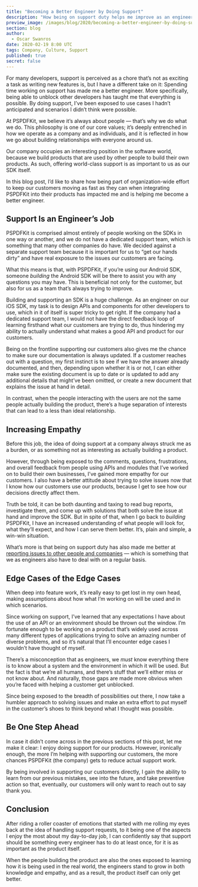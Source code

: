 ```yaml
---
title: "Becoming a Better Engineer by Doing Support"
description: "How being on support duty helps me improve as an engineer, and why I think everyone should try it."
preview_image: /images/blog/2020/becoming-a-better-engineer-by-doing-support/article-header.png
section: blog
author:
  - Oscar Swanros
date: 2020-02-19 8:00 UTC
tags: Company, Culture, Support
published: true
secret: false
---
```


For many developers, support is perceived as a chore that’s not as exciting a task as writing new features is, but I have a different take on it: Spending time working on support has made me a better engineer. More specifically, being able to unblock other developers has taught me that everything is possible. By doing support, I’ve been exposed to use cases I hadn’t anticipated and scenarios I didn’t think were possible.

At PSPDFKit, we believe it’s always about people — that’s why we do what we do. This philosophy is one of our core values; it’s deeply entrenched in how we operate as a company and as individuals, and it is reflected in how we go about building relationships with everyone around us.

Our company occupies an interesting position in the software world, because we build products that are used by other people to build their own products. As such, offering world-class support is as important to us as our SDK itself.

In this blog post, I’d like to share how being part of organization-wide effort to keep our customers moving as fast as they can when integrating PSPDFKit into their products has impacted me and is helping me become a better engineer.

## Support Is an Engineer’s Job

PSPDFKit is comprised almost entirely of people working on the SDKs in one way or another, and we do not have a dedicated support team, which is something that many other companies do have. We decided against a separate support team because it is important for us to “get our hands dirty” and have real exposure to the issues our customers are facing.

What this means is that, with PSPDFKit, if you’re using our Android SDK, someone _building_ the Android SDK will be there to assist you with any questions you may have. This is beneficial not only for the customer, but also for us as a team that’s always trying to improve.

Building and supporting an SDK is a huge challenge. As an engineer on our iOS SDK, my task is to design APIs and components for other developers to use, which in it of itself is super tricky to get right. If the company had a dedicated support team, I would not have the direct feedback loop of learning firsthand what our customers are trying to do, thus hindering my ability to actually understand what makes a good API and product for our customers.

Being on the frontline supporting our customers also gives me the chance to make sure our documentation is always updated. If a customer reaches out with a question, my first instinct is to see if we have the answer already documented, and then, depending upon whether it is or not, I can either make sure the existing document is up to date or is updated to add any additional details that might’ve been omitted, or create a new document that explains the issue at hand in detail.

In contrast, when the people interacting with the users are not the same people actually building the product, there’s a huge separation of interests that can lead to a less than ideal relationship.

## Increasing Empathy

Before this job, the idea of doing support at a company always struck me as a burden, or as something not as interesting as actually building a product.

However, through being exposed to the comments, questions, frustrations, and overall feedback from people using APIs and modules that I’ve worked on to build their own businesses, I’ve gained more empathy for our customers. I also have a better attitude about trying to solve issues now that I know how our customers use our products, because I get to see how our decisions directly affect them.

Truth be told, it can be both daunting and taxing to read bug reports, investigate them, and come up with solutions that both solve the issue at hand and improve the SDK. But in spite of that, when I go back to _building_ PSPDFKit, I have an increased understanding of what people will look for, what they’ll expect, and how I can serve them better. It’s, plain and simple, a win-win situation.

What’s more is that being on support duty has also made me better at [reporting issues to other people and companies][] — which is something that we as engineers also have to deal with on a regular basis.

## Edge Cases of the Edge Cases

When deep into feature work, it’s really easy to get lost in my own head, making assumptions about how what I’m working on will be used and in which scenarios.

Since working on support, I’ve learned that any expectations I have about the use of an API or an environment should be thrown out the window. I’m fortunate enough to be working on a product that’s widely used across many different types of applications trying to solve an amazing number of diverse problems, and so it’s natural that I’ll encounter edge cases I wouldn’t have thought of myself.

There’s a misconception that as engineers, we _must_ know everything there is to know about a system and the environment in which it will be used. But the fact is that we’re all humans, and there’s stuff that we’ll either miss or not know about. And naturally, those gaps are made more obvious when you’re faced with helping a customer get unblocked.

Since being exposed to the breadth of possibilities out there, I now take a humbler approach to solving issues and make an extra effort to put myself in the customer’s shoes to think beyond what I thought was possible.

## Be One Step Ahead

In case it didn’t come across in the previous sections of this post, let me make it clear: I enjoy doing support for our products. However, ironically enough, the more I’m helping with supporting our customers, the more chances PSPDFKit (the company) gets to reduce actual support work.

By being involved in supporting our customers directly, I gain the ability to learn from our previous mistakes, see into the future, and take preventive action so that, eventually, our customers will only want to reach out to say thank you.

## Conclusion

After riding a roller coaster of emotions that started with me rolling my eyes back at the idea of handling support requests, to it being one of the aspects I enjoy the most about my day-to-day job, I can confidently say that support should be something every engineer has to do at least once, for it is as important as the product itself.

When the people building the product are also the ones exposed to learning how it is being used in the real world, the engineers stand to grow in both knowledge and empathy, and as a result, the product itself can only get better.

[reporting issues to other people and companies]: https://pspdfkit.com/blog/2016/writing-good-bug-reports/

